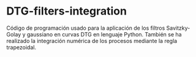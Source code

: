 # DTG-filters-integration
Código de programación usado para la aplicación de los filtros Savitzky-Golay y gaussiano en curvas DTG en lenguaje Python. También se ha realizado la integración numérica de los procesos mediante la regla trapezoidal. 
